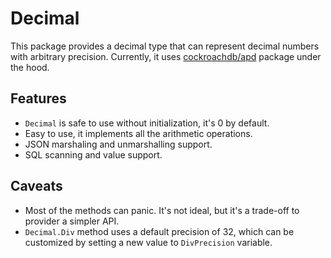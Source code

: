 # Decimal

This package provides a decimal type that can represent decimal numbers with arbitrary precision. Currently,
it uses [cockroachdb/apd](https://github.com/cockroachdb/apd) package under the hood.

## Features

* `Decimal` is safe to use without initialization, it's 0 by default.
* Easy to use, it implements all the arithmetic operations.
* JSON marshaling and unmarshalling support.
* SQL scanning and value support.

## Caveats

- Most of the methods can panic. It's not ideal, but it's a trade-off to provider a simpler API.
- `Decimal.Div` method uses a default precision of 32, which can be customized by setting a new value
  to `DivPrecision` variable.
